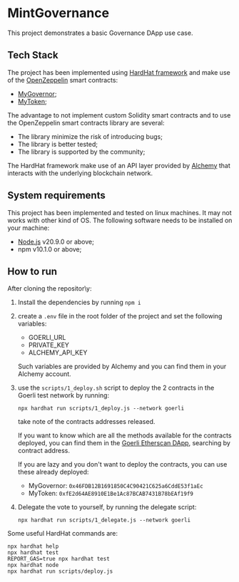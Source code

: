 # MintGovernance

This project demonstrates a basic Governance DApp use case.





## Tech Stack
The project has been implemented using [HardHat framework](https://hardhat.org/) and make use of the [OpenZeppelin](https://www.openzeppelin.com/) smart contracts:

* [MyGovernor](https://wizard.openzeppelin.com/#governor);
* [MyToken](https://wizard.openzeppelin.com/#erc20);

The advantage to not implement custom Solidity smart contracts and to use the OpenZeppelin smart contracts library are several:

* The library minimize the risk of introducing bugs;
* The library is better tested;
* The library is supported by the community;

The HardHat framework make use of an API layer provided by [Alchemy](https://www.alchemy.com/) that interacts with the underlying blockchain network.


## System requirements
This project has been implemented and tested on linux machines. It may not works with other kind of OS. The following software needs to be installed on your machine:

* [Node.js](https://nodejs.org/en) v20.9.0 or above;
* npm v10.1.0 or above;

## How to run
After cloning the repositor\y:
1. Install the dependencies by running `npm i`
2. create a `.env` file in the root folder of the project and set the following variables:
    * GOERLI_URL
    * PRIVATE_KEY
    * ALCHEMY_API_KEY

    Such variables are provided by Alchemy and you can find them in your Alchemy account.
3. use the `scripts/1_deploy.sh` script to deploy the 2 contracts in the Goerli test network by running:

    ```shell
    npx hardhat run scripts/1_deploy.js --network goerli
    ```
    take note of the contracts addresses released.

    If you want to know which are all the methods available for the contracts deployed, you can find them in the [Goerli Etherscan DApp](https://goerli.etherscan.io/),
    searching by contract address.
    
    If you are lazy and you don't want to deploy the contracts, you can use these already deployed:
    * MyGovernor: `0x46FDB12B1691850C4C90421C625a6CddE53f1aEc`
    * MyToken: `0xfE2d64AE8910E1Be1Ac87BCAB7431B78bEAf19f9`

4. Delegate the vote to yourself, by running the delegate script:

    ```shell
    npx hardhat run scripts/1_delegate.js --network goerli
    ```

Some useful HardHat commands are:

```shell
npx hardhat help
npx hardhat test
REPORT_GAS=true npx hardhat test
npx hardhat node
npx hardhat run scripts/deploy.js
```
